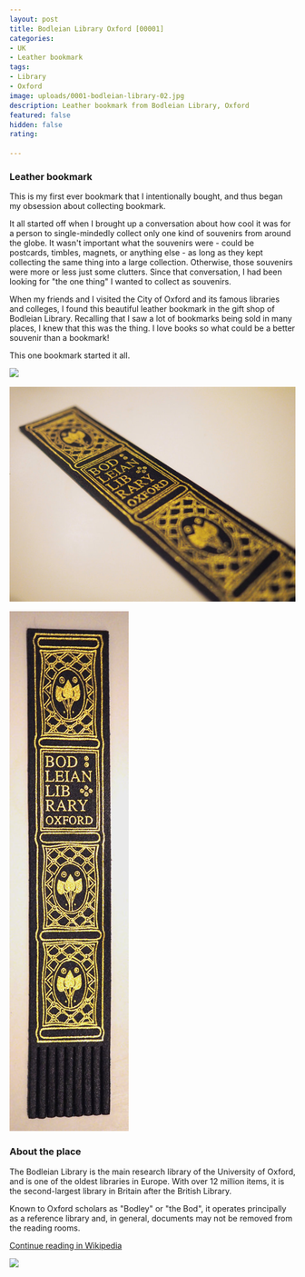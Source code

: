 ```yaml
---
layout: post
title: Bodleian Library Oxford [00001]
categories:
- UK
- Leather bookmark
tags:
- Library
- Oxford
image: uploads/0001-bodleian-library-02.jpg
description: Leather bookmark from Bodleian Library, Oxford
featured: false
hidden: false
rating: 

---
```

### Leather bookmark

This is my first ever bookmark that I intentionally bought, and thus began my obsession about collecting bookmark.

It all started off when I brought up a conversation about how cool it was for a person to single-mindedly collect only one kind of souvenirs from around the globe. It wasn't important what the souvenirs were - could be postcards, timbles, magnets, or anything else - as long as they kept collecting the same thing into a large collection. Otherwise, those souvenirs were more or less just some clutters. Since that conversation, I had been looking for "the one thing" I wanted to collect as souvenirs.

When my friends and I visited the City of Oxford and its famous libraries and colleges, I found this beautiful leather bookmark in the gift shop of Bodleian Library. Recalling that I saw a lot of bookmarks being sold in many places, I knew that this was the thing. I love books so what could be a better souvenir than a bookmark!

This one bookmark started it all.

![](https://upload.wikimedia.org/wikipedia/commons/7/74/The_Tower_of_the_Five_Orders_Oxford.jpg)

![](/uploads/0001-bodleian-library-03.jpg)

![](/uploads/0001-bodleian-library-01.jpg)

### About the place

The Bodleian Library is the main research library of the University of Oxford, and is one of the oldest libraries in Europe. With over 12 million items, it is the second-largest library in Britain after the British Library.

Known to Oxford scholars as "Bodley" or "the Bod", it operates principally as a reference library and, in general, documents may not be removed from the reading rooms.

[Continue reading in Wikipedia](https://en.wikipedia.org/wiki/Bodleian_Library)

![](https://upload.wikimedia.org/wikipedia/commons/0/0c/Bodleian_from_Radcliffe_Square.jpg)